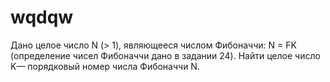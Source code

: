 # wqdqw
Дано целое число N (> 1), являющееся числом Фибоначчи: N = FK (определение чисел Фибоначчи дано в задании 24). Найти целое число K— порядковый номер числа Фибоначчи N.
